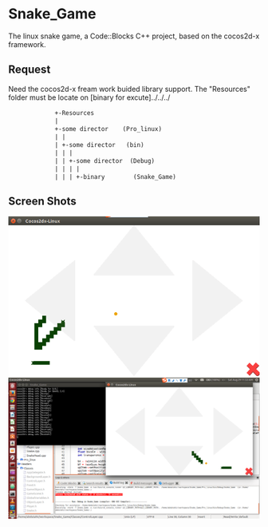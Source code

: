 Snake_Game
==========

The linux snake game, a Code::Blocks C++ project, based on the cocos2d-x framework.

Request
-------
Need the cocos2d-x fream work buided library support.
The "Resources" folder must be locate on [binary for excute]../../../

                 +-Resources
                 |
                 +-some director    (Pro_linux)
                 | |
                 | +-some director   (bin)
                 | | |
                 | | +-some director  (Debug)
                 | | | |
                 | | | +-binary        (Snake_Game)

Screen Shots
-------
![game scene](https://github.com/armanim/Snake_Game/blob/master/ScreenShots/Screenshot%20from%202015-08-29%2011:54:56.png)
![working windows](https://github.com/armanim/Snake_Game/blob/master/ScreenShots/Screenshot%20from%202015-08-29%2011:53:55.png)